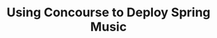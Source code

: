---
title:  "Using Concourse to Deploy Spring Music"
description: >
    Deploy a multi-microservice application with Concourse.
summary:
- Deploy a multi-microservice application with Concourse.
topics:
- CI-CD
- Spring
tags:
- Spring
- Concourse
repo: https://github.com/Pivotal-Field-Engineering/s1p-concourse-spring-music
---